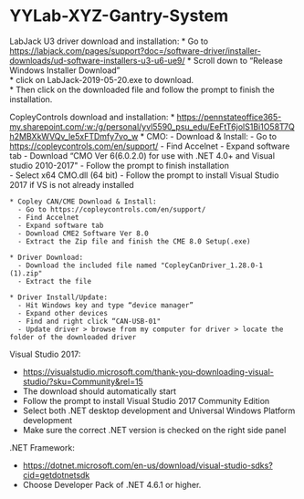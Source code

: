 # YYLab-XYZ-Gantry-System

LabJack U3 driver download and installation: 
    * Go to https://labjack.com/pages/support?doc=/software-driver/installer-downloads/ud-software-installers-u3-u6-ue9/ 
    * Scroll down to “Release Windows Installer Download”  
    * click on LabJack-2019-05-20.exe to download.  
    * Then click on the downloaded file and follow the prompt to finish the installation.  

CopleyControls download and installation: 
    * https://pennstateoffice365-my.sharepoint.com/:w:/g/personal/yvl5590_psu_edu/EeFtT6jolS1Bi1O58T7Qh2MBXkWVQv_le5xFTDmfy7vo_w
    * CMO: 
      - Download & Install: 
      - Go to https://copleycontrols.com/en/support/ 
      - Find Accelnet 
      - Expand software tab 
      - Download “CMO Ver 6(6.0.2.0) for use with .NET 4.0+ and Visual studio 2010-2017" 
      - Follow the prompt to finish installation  
      - Select x64 CMO.dll (64 bit) 
      - Follow the prompt to install Visual Studio 2017 if VS is not already installed 
      
    * Copley CAN/CME Download & Install: 
      - Go to https://copleycontrols.com/en/support/ 
      - Find Accelnet 
      - Expand software tab 
      - Download CME2 Software Ver 8.0    
      - Extract the Zip file and finish the CME 8.0 Setup(.exe) 

    * Driver Download: 
      - Download the included file named "CopleyCanDriver_1.28.0-1 (1).zip"
      - Extract the file
      
    * Driver Install/Update: 
      - Hit Windows key and type “device manager” 
      - Expand other devices 
      - Find and right click “CAN-USB-01" 
      - Update driver > browse from my computer for driver > locate the folder of the downloaded driver 

Visual Studio 2017: 
  * https://visualstudio.microsoft.com/thank-you-downloading-visual-studio/?sku=Community&rel=15 
  * The download should automatically start 
  * Follow the prompt to install Visual Studio 2017 Community Edition 
  * Select both .NET desktop development and Universal Windows Platform development 
  * Make sure the correct .NET version is checked on the right side panel 

.NET Framework: 
  * https://dotnet.microsoft.com/en-us/download/visual-studio-sdks?cid=getdotnetsdk 
  * Choose Developer Pack of .NET 4.6.1 or higher.  

 
